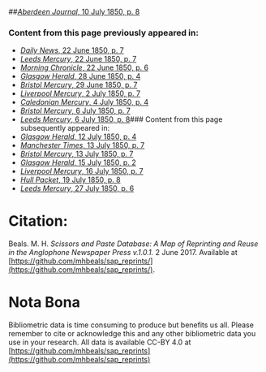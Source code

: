 ##[*Aberdeen Journal*, 10 July 1850, p. 8](https://mhbeals.github.io/sap_html/Aberdeen-Journal/Aberdeen-Journal-10-July-1850-p-8)

### Content from this page previously appeared in:
+ [*Daily News*, 22 June 1850, p. 7](https://mhbeals.github.io/sap_html/Daily-News/Daily-News-22-June-1850-p-7)
+ [*Leeds Mercury*, 22 June 1850, p. 7](https://mhbeals.github.io/sap_html/Leeds-Mercury/Leeds-Mercury-22-June-1850-p-7)
+ [*Morning Chronicle*, 22 June 1850, p. 6](https://mhbeals.github.io/sap_html/Morning-Chronicle/Morning-Chronicle-22-June-1850-p-6)
+ [*Glasgow Herald*, 28 June 1850, p. 4](https://mhbeals.github.io/sap_html/Glasgow-Herald/Glasgow-Herald-28-June-1850-p-4)
+ [*Bristol Mercury*, 29 June 1850, p. 7](https://mhbeals.github.io/sap_html/Bristol-Mercury/Bristol-Mercury-29-June-1850-p-7)
+ [*Liverpool Mercury*, 2 July 1850, p. 7](https://mhbeals.github.io/sap_html/Liverpool-Mercury/Liverpool-Mercury-2-July-1850-p-7)
+ [*Caledonian Mercury*, 4 July 1850, p. 4](https://mhbeals.github.io/sap_html/Caledonian-Mercury/Caledonian-Mercury-4-July-1850-p-4)
+ [*Bristol Mercury*, 6 July 1850, p. 7](https://mhbeals.github.io/sap_html/Bristol-Mercury/Bristol-Mercury-6-July-1850-p-7)
+ [*Leeds Mercury*, 6 July 1850, p. 8](https://mhbeals.github.io/sap_html/Leeds-Mercury/Leeds-Mercury-6-July-1850-p-8)### Content from this page subsequently appeared in:
+ [*Glasgow Herald*, 12 July 1850, p. 4](https://mhbeals.github.io/sap_html/Glasgow-Herald/Glasgow-Herald-12-July-1850-p-4)
+ [*Manchester Times*, 13 July 1850, p. 7](https://mhbeals.github.io/sap_html/Manchester-Times/Manchester-Times-13-July-1850-p-7)
+ [*Bristol Mercury*, 13 July 1850, p. 7](https://mhbeals.github.io/sap_html/Bristol-Mercury/Bristol-Mercury-13-July-1850-p-7)
+ [*Glasgow Herald*, 15 July 1850, p. 2](https://mhbeals.github.io/sap_html/Glasgow-Herald/Glasgow-Herald-15-July-1850-p-2)
+ [*Liverpool Mercury*, 16 July 1850, p. 7](https://mhbeals.github.io/sap_html/Liverpool-Mercury/Liverpool-Mercury-16-July-1850-p-7)
+ [*Hull Packet*, 19 July 1850, p. 8](https://mhbeals.github.io/sap_html/Hull-Packet/Hull-Packet-19-July-1850-p-8)
+ [*Leeds Mercury*, 27 July 1850, p. 6](https://mhbeals.github.io/sap_html/Leeds-Mercury/Leeds-Mercury-27-July-1850-p-6)
                    
# Citation: 

Beals. M. H. *Scissors and Paste Database: A Map of Reprinting and Reuse in the Anglophone Newspaper Press v.1.0.1.* 2 June 2017. Available at [https://github.com/mhbeals/sap_reprints/](https://github.com/mhbeals/sap_reprints/). 
                    
# Nota Bona

Bibliometric data is time consuming to produce but benefits us all. Please remember to cite or acknowledge this and any other bibliometric data you use in your research. All data is available CC-BY 4.0 at [https://github.com/mhbeals/sap_reprints](https://github.com/mhbeals/sap_reprints)